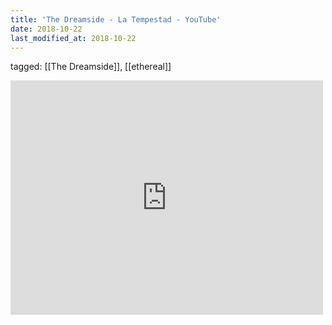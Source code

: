 ```yaml
---
title: 'The Dreamside - La Tempestad - YouTube'
date: 2018-10-22
last_modified_at: 2018-10-22
---
```

tagged: [[The Dreamside]], [[ethereal]]
<iframe allow="accelerometer; autoplay; clipboard-write; encrypted-media; gyroscope; picture-in-picture" allowfullscreen="" frameborder="0" height="375" id="youtube_iframe" src="https://www.youtube.com/embed/a-ZhCs9hl_A?feature=oembed&amp;enablejsapi=1&amp;origin=https://safe.txmblr.com&amp;wmode=opaque" width="500"></iframe>